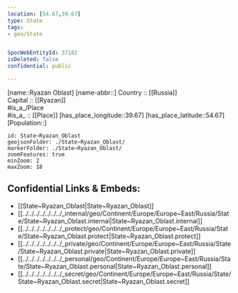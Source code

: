```yaml
---
location: [54.67,39.67] 
type: State
tags:
- geo/State


SpocWebEntityId: 37182
isDeleted: false
confidential: public

---
```

[name::Ryazan Oblast] 
[name-abbr::] 
Country :: [[Russia]]  
Capital :: [[Ryazan]]  
#is_a_/Place  
#is_a_ :: [[Place]] 
[has_place_longitude::39.67] 
[has_place_latitude::54.67] 
[Population::] 



```leaflet
id: State~Ryazan_Oblast
geojsonFolder: ./State~Ryazan_Oblast/
markerFolder: ./State~Ryazan_Oblast/
zoomFeatures: true 
minZoom: 2 
maxZoom: 18
```


## Confidential Links & Embeds: 
- [[State~Ryazan_Oblast|State~Ryazan_Oblast]]  
- [[../../../../../../../_internal/geo/Continent/Europe/Europe~East/Russia/State/State~Ryazan_Oblast.internal|State~Ryazan_Oblast.internal]] 
- [[../../../../../../../_protect/geo/Continent/Europe/Europe~East/Russia/State/State~Ryazan_Oblast.protect|State~Ryazan_Oblast.protect]] 
- [[../../../../../../../_private/geo/Continent/Europe/Europe~East/Russia/State/State~Ryazan_Oblast.private|State~Ryazan_Oblast.private]] 
- [[../../../../../../../_personal/geo/Continent/Europe/Europe~East/Russia/State/State~Ryazan_Oblast.personal|State~Ryazan_Oblast.personal]] 
- [[../../../../../../../_secret/geo/Continent/Europe/Europe~East/Russia/State/State~Ryazan_Oblast.secret|State~Ryazan_Oblast.secret]] 
